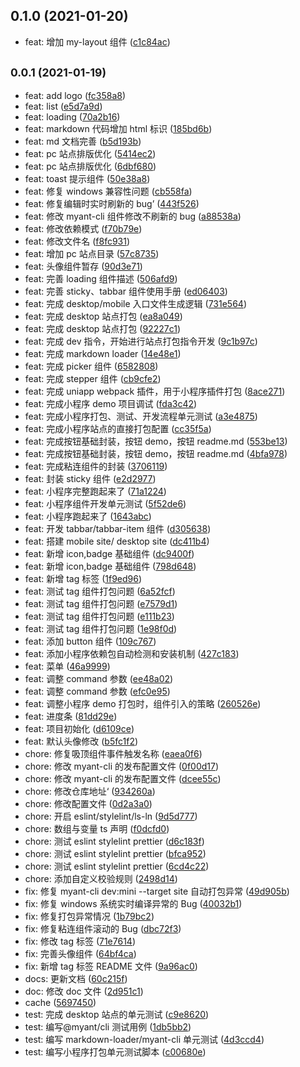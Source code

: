 ## 0.1.0 (2021-01-20)

- feat: 增加 my-layout 组件 ([c1c84ac](https://github.com/miya-fe/myant/commit/c1c84ac))

## <small>0.0.1 (2021-01-19)</small>

- feat: add logo ([fc358a8](https://github.com/miya-fe/myant/commit/fc358a8))
- feat: list ([e5d7a9d](https://github.com/miya-fe/myant/commit/e5d7a9d))
- feat: loading ([70a2b16](https://github.com/miya-fe/myant/commit/70a2b16))
- feat: markdown 代码增加 html 标识 ([185bd6b](https://github.com/miya-fe/myant/commit/185bd6b))
- feat: md 文档完善 ([b5d193b](https://github.com/miya-fe/myant/commit/b5d193b))
- feat: pc 站点排版优化 ([5414ec2](https://github.com/miya-fe/myant/commit/5414ec2))
- feat: pc 站点排版优化 ([6dbf680](https://github.com/miya-fe/myant/commit/6dbf680))
- feat: toast 提示组件 ([50e38a8](https://github.com/miya-fe/myant/commit/50e38a8))
- feat: 修复 windows 兼容性问题 ([cb558fa](https://github.com/miya-fe/myant/commit/cb558fa))
- feat: 修复编辑时实时刷新的 bug’ ([443f526](https://github.com/miya-fe/myant/commit/443f526))
- feat: 修改 myant-cli 组件修改不刷新的 bug ([a88538a](https://github.com/miya-fe/myant/commit/a88538a))
- feat: 修改依赖模式 ([f70b79e](https://github.com/miya-fe/myant/commit/f70b79e))
- feat: 修改文件名 ([f8fc931](https://github.com/miya-fe/myant/commit/f8fc931))
- feat: 增加 pc 站点目录 ([57c8735](https://github.com/miya-fe/myant/commit/57c8735))
- feat: 头像组件暂存 ([90d3e71](https://github.com/miya-fe/myant/commit/90d3e71))
- feat: 完善 loading 组件描述 ([506afd9](https://github.com/miya-fe/myant/commit/506afd9))
- feat: 完善 sticky、tabbar 组件使用手册 ([ed06403](https://github.com/miya-fe/myant/commit/ed06403))
- feat: 完成 desktop/mobile 入口文件生成逻辑 ([731e564](https://github.com/miya-fe/myant/commit/731e564))
- feat: 完成 desktop 站点打包 ([ea8a049](https://github.com/miya-fe/myant/commit/ea8a049))
- feat: 完成 desktop 站点打包 ([92227c1](https://github.com/miya-fe/myant/commit/92227c1))
- feat: 完成 dev 指令，开始进行站点打包指令开发 ([9c1b97c](https://github.com/miya-fe/myant/commit/9c1b97c))
- feat: 完成 markdown loader ([14e48e1](https://github.com/miya-fe/myant/commit/14e48e1))
- feat: 完成 picker 组件 ([6582808](https://github.com/miya-fe/myant/commit/6582808))
- feat: 完成 stepper 组件 ([cb9cfe2](https://github.com/miya-fe/myant/commit/cb9cfe2))
- feat: 完成 uniapp webpack 插件，用于小程序插件打包 ([8ace271](https://github.com/miya-fe/myant/commit/8ace271))
- feat: 完成小程序 demo 项目调试 ([fda3c42](https://github.com/miya-fe/myant/commit/fda3c42))
- feat: 完成小程序打包、测试、开发流程单元测试 ([a3e4875](https://github.com/miya-fe/myant/commit/a3e4875))
- feat: 完成小程序站点的直接打包配置 ([cc35f5a](https://github.com/miya-fe/myant/commit/cc35f5a))
- feat: 完成按钮基础封装，按钮 demo，按钮 readme.md ([553be13](https://github.com/miya-fe/myant/commit/553be13))
- feat: 完成按钮基础封装，按钮 demo，按钮 readme.md ([4bfa978](https://github.com/miya-fe/myant/commit/4bfa978))
- feat: 完成粘连组件的封装 ([3706119](https://github.com/miya-fe/myant/commit/3706119))
- feat: 封装 sticky 组件 ([e2d2977](https://github.com/miya-fe/myant/commit/e2d2977))
- feat: 小程序完整跑起来了 ([71a1224](https://github.com/miya-fe/myant/commit/71a1224))
- feat: 小程序组件开发单元测试 ([5f52de6](https://github.com/miya-fe/myant/commit/5f52de6))
- feat: 小程序跑起来了 ([1643abc](https://github.com/miya-fe/myant/commit/1643abc))
- feat: 开发 tabbar/tabbar-item 组件 ([d305638](https://github.com/miya-fe/myant/commit/d305638))
- feat: 搭建 mobile site/ desktop site ([dc411b4](https://github.com/miya-fe/myant/commit/dc411b4))
- feat: 新增 icon,badge 基础组件 ([dc9400f](https://github.com/miya-fe/myant/commit/dc9400f))
- feat: 新增 icon,badge 基础组件 ([798d648](https://github.com/miya-fe/myant/commit/798d648))
- feat: 新增 tag 标签 ([1f9ed96](https://github.com/miya-fe/myant/commit/1f9ed96))
- feat: 测试 tag 组件打包问题 ([6a52fcf](https://github.com/miya-fe/myant/commit/6a52fcf))
- feat: 测试 tag 组件打包问题 ([e7579d1](https://github.com/miya-fe/myant/commit/e7579d1))
- feat: 测试 tag 组件打包问题 ([e111b23](https://github.com/miya-fe/myant/commit/e111b23))
- feat: 测试 tag 组件打包问题 ([1e98f0d](https://github.com/miya-fe/myant/commit/1e98f0d))
- feat: 添加 button 组件 ([109c767](https://github.com/miya-fe/myant/commit/109c767))
- feat: 添加小程序依赖包自动检测和安装机制 ([427c183](https://github.com/miya-fe/myant/commit/427c183))
- feat: 菜单 ([46a9999](https://github.com/miya-fe/myant/commit/46a9999))
- feat: 调整 command 参数 ([ee48a02](https://github.com/miya-fe/myant/commit/ee48a02))
- feat: 调整 command 参数 ([efc0e95](https://github.com/miya-fe/myant/commit/efc0e95))
- feat: 调整小程序 demo 打包时，组件引入的策略 ([260526e](https://github.com/miya-fe/myant/commit/260526e))
- feat: 进度条 ([81dd29e](https://github.com/miya-fe/myant/commit/81dd29e))
- feat: 项目初始化 ([d6109ce](https://github.com/miya-fe/myant/commit/d6109ce))
- feat: 默认头像修改 ([b5fc1f2](https://github.com/miya-fe/myant/commit/b5fc1f2))
- chore: 修复吸顶组件事件触发名称 ([eaea0f6](https://github.com/miya-fe/myant/commit/eaea0f6))
- chore: 修改 myant-cli 的发布配置文件 ([0f00d17](https://github.com/miya-fe/myant/commit/0f00d17))
- chore: 修改 myant-cli 的发布配置文件 ([dcee55c](https://github.com/miya-fe/myant/commit/dcee55c))
- chore: 修改仓库地址‘ ([934260a](https://github.com/miya-fe/myant/commit/934260a))
- chore: 修改配置文件 ([0d2a3a0](https://github.com/miya-fe/myant/commit/0d2a3a0))
- chore: 开启 eslint/stylelint/ls-ln ([9d5d777](https://github.com/miya-fe/myant/commit/9d5d777))
- chore: 数组与变量 ts 声明 ([f0dcfd0](https://github.com/miya-fe/myant/commit/f0dcfd0))
- chore: 测试 eslint stylelint prettier ([d6c183f](https://github.com/miya-fe/myant/commit/d6c183f))
- chore: 测试 eslint stylelint prettier ([bfca952](https://github.com/miya-fe/myant/commit/bfca952))
- chore: 测试 eslint stylelint prettier ([6cd4c22](https://github.com/miya-fe/myant/commit/6cd4c22))
- chore: 添加自定义校验规则 ([2498d14](https://github.com/miya-fe/myant/commit/2498d14))
- fix: 修复 myant-cli dev:mini --target site 自动打包异常 ([49d905b](https://github.com/miya-fe/myant/commit/49d905b))
- fix: 修复 windows 系统实时编译异常的 Bug ([40032b1](https://github.com/miya-fe/myant/commit/40032b1))
- fix: 修复打包异常情况 ([1b79bc2](https://github.com/miya-fe/myant/commit/1b79bc2))
- fix: 修复粘连组件滚动的 Bug ([dbc72f3](https://github.com/miya-fe/myant/commit/dbc72f3))
- fix: 修改 tag 标签 ([71e7614](https://github.com/miya-fe/myant/commit/71e7614))
- fix: 完善头像组件 ([64bf4ca](https://github.com/miya-fe/myant/commit/64bf4ca))
- fix: 新增 tag 标签 README 文件 ([9a96ac0](https://github.com/miya-fe/myant/commit/9a96ac0))
- docs: 更新文档 ([60c215f](https://github.com/miya-fe/myant/commit/60c215f))
- doc: 修改 doc 文件 ([2d951c1](https://github.com/miya-fe/myant/commit/2d951c1))
- cache ([5697450](https://github.com/miya-fe/myant/commit/5697450))
- test: 完成 desktop 站点的单元测试 ([c9e8620](https://github.com/miya-fe/myant/commit/c9e8620))
- test: 编写@myant/cli 测试用例 ([1db5bb2](https://github.com/miya-fe/myant/commit/1db5bb2))
- test: 编写 markdown-loader/myant-cli 单元测试 ([4d3ccd4](https://github.com/miya-fe/myant/commit/4d3ccd4))
- test: 编写小程序打包单元测试脚本 ([c00680e](https://github.com/miya-fe/myant/commit/c00680e))
